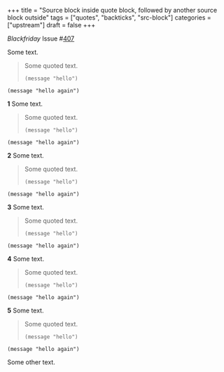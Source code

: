 +++
title = "Source block inside quote block, followed by another source block outside"
tags = ["quotes", "backticks", "src-block"]
categories = ["upstream"]
draft = false
+++

_Blackfriday_ Issue #[407](https://github.com/russross/blackfriday/issues/407)

Some text.

> Some quoted text.
>
> ```emacs-lisp
> (message "hello")
> ```

````emacs-lisp
(message "hello again")
````

**1** Some text.

> Some quoted text.
>
> ````emacs-lisp
> (message "hello")
> ````

`````emacs-lisp
(message "hello again")
`````

**2** Some text.

> Some quoted text.
>
> `````emacs-lisp
> (message "hello")
> `````

``````emacs-lisp
(message "hello again")
``````

**3** Some text.

> Some quoted text.
>
> ``````emacs-lisp
> (message "hello")
> ``````

```````emacs-lisp
(message "hello again")
```````

**4** Some text.

> Some quoted text.
>
> ```````emacs-lisp
> (message "hello")
> ```````

````````emacs-lisp
(message "hello again")
````````

**5** Some text.

> Some quoted text.
>
> ````````emacs-lisp
> (message "hello")
> ````````

`````````emacs-lisp
(message "hello again")
`````````

Some other text.
